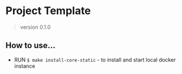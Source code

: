 # Project Template

> version 0.1.0

## How to use...

- RUN `$ make install-core-static` - to install and start local docker instance
